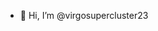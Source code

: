 - 👋 Hi, I’m @virgosupercluster23

<!---
virgosupercluster23/virgosupercluster23 is a ✨ special ✨ repository because its `README.md` (this file) appears on your GitHub profile.
You can click the Preview link to take a look at your changes.
--->

